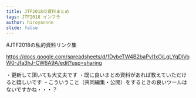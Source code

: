 ```yaml
---
title: JTF2018の資料まとめ
tags: JTF2018 インフラ
author: hiroyannnn
slide: false
---
```

#JTF2018の私的資料リンク集

https://docs.google.com/spreadsheets/d/1DybeTW4B2baPvl1xOiLgLYqDlVoW0-Jfa3hJ-CW6A9A/edit?usp=sharing

・更新して頂いても大丈夫です
・既に良いまとめ資料があれば教えていただけると嬉しいです
・こういうこと（共同編集・公開）をするときの良いツールはないですかね・・・？

